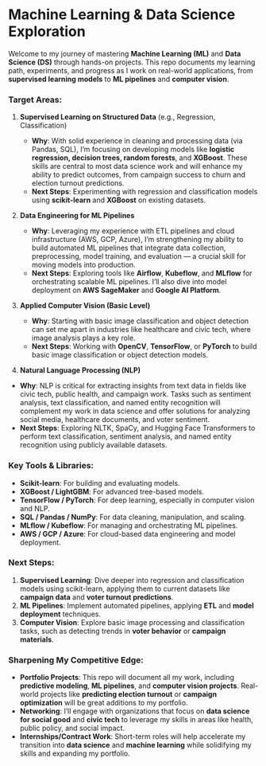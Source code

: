 # Machine Learning & Data Science Exploration

Welcome to my journey of mastering **Machine Learning (ML)** and **Data Science (DS)** through hands-on projects. This repo documents my learning path, experiments, and progress as I work on real-world applications, from **supervised learning models** to **ML pipelines** and **computer vision**.

### Target Areas:

1. **Supervised Learning on Structured Data** (e.g., Regression, Classification)
   - **Why**: With solid experience in cleaning and processing data (via Pandas, SQL), I’m focusing on developing models like **logistic regression, decision trees, random forests**, and **XGBoost**. These skills are central to most data science work and will enhance my ability to predict outcomes, from campaign success to churn and election turnout predictions.
   - **Next Steps**: Experimenting with regression and classification models using **scikit-learn** and **XGBoost** on existing datasets.

2. **Data Engineering for ML Pipelines**
   - **Why**: Leveraging my experience with ETL pipelines and cloud infrastructure (AWS, GCP, Azure), I’m strengthening my ability to build automated ML pipelines that integrate data collection, preprocessing, model training, and evaluation — a crucial skill for moving models into production.
   - **Next Steps**: Exploring tools like **Airflow**, **Kubeflow**, and **MLflow** for orchestrating scalable ML pipelines. I’ll also dive into model deployment on **AWS SageMaker** and **Google AI Platform**.

3. **Applied Computer Vision (Basic Level)**
   - **Why**: Starting with basic image classification and object detection can set me apart in industries like healthcare and civic tech, where image analysis plays a key role.
   - **Next Steps**: Working with **OpenCV**, **TensorFlow**, or **PyTorch** to build basic image classification or object detection models.

4. **Natural Language Processing (NLP)**
  - **Why**: NLP is critical for extracting insights from text data in fields like civic tech, public health, and campaign work. Tasks such as sentiment analysis, text classification, and named entity recognition will complement my work in data science and offer solutions for analyzing social media, healthcare documents, and voter sentiment.
  - **Next Steps**: Exploring NLTK, SpaCy, and Hugging Face Transformers to perform text classification, sentiment analysis, and named entity recognition using publicly available datasets.

### Key Tools & Libraries:
- **Scikit-learn**: For building and evaluating models.
- **XGBoost / LightGBM**: For advanced tree-based models.
- **TensorFlow / PyTorch**: For deep learning, especially in computer vision and NLP.
- **SQL / Pandas / NumPy**: For data cleaning, manipulation, and scaling.
- **MLflow / Kubeflow**: For managing and orchestrating ML pipelines.
- **AWS / GCP / Azure**: For cloud-based data engineering and model deployment.

### Next Steps:
1. **Supervised Learning**: Dive deeper into regression and classification models using scikit-learn, applying them to current datasets like **campaign data** and **voter turnout predictions**.
2. **ML Pipelines**: Implement automated pipelines, applying **ETL** and **model deployment** techniques.
3. **Computer Vision**: Explore basic image processing and classification tasks, such as detecting trends in **voter behavior** or **campaign materials**.

### Sharpening My Competitive Edge:
- **Portfolio Projects**: This repo will document all my work, including **predictive modeling**, **ML pipelines**, and **computer vision projects**. Real-world projects like **predicting election turnout** or **campaign optimization** will be great additions to my portfolio.
- **Networking**: I’ll engage with organizations that focus on **data science for social good** and **civic tech** to leverage my skills in areas like health, public policy, and social impact.
- **Internships/Contract Work**: Short-term roles will help accelerate my transition into **data science** and **machine learning** while solidifying my skills and expanding my portfolio.
